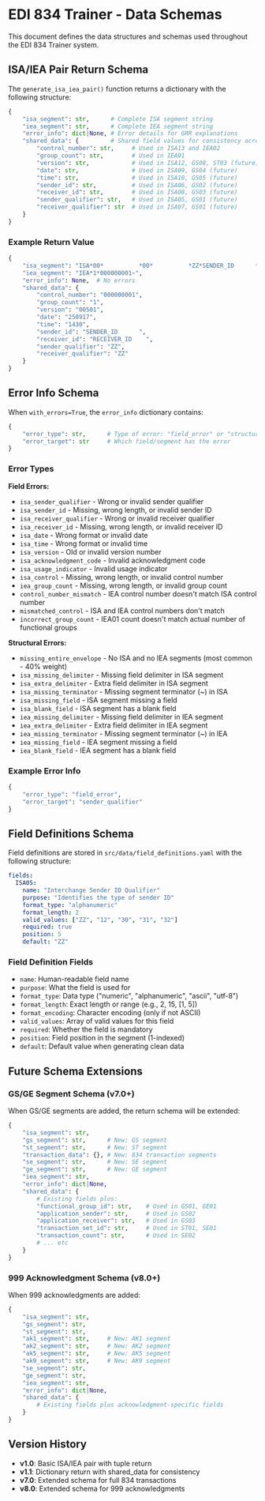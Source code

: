 # EDI 834 Trainer - Data Schemas

This document defines the data structures and schemas used throughout the EDI 834 Trainer system.

## ISA/IEA Pair Return Schema

The `generate_isa_iea_pair()` function returns a dictionary with the following structure:

```python
{
    "isa_segment": str,      # Complete ISA segment string
    "iea_segment": str,      # Complete IEA segment string
    "error_info": dict|None, # Error details for GRR explanations
    "shared_data": {         # Shared field values for consistency across segments
        "control_number": str,     # Used in ISA13 and IEA02
        "group_count": str,        # Used in IEA01
        "version": str,            # Used in ISA12, GS08, ST03 (future)
        "date": str,               # Used in ISA09, GS04 (future)
        "time": str,               # Used in ISA10, GS05 (future)
        "sender_id": str,          # Used in ISA06, GS02 (future)
        "receiver_id": str,        # Used in ISA08, GS03 (future)
        "sender_qualifier": str,   # Used in ISA05, GS01 (future)
        "receiver_qualifier": str  # Used in ISA07, GS01 (future)
    }
}
```

### Example Return Value

```python
{
    "isa_segment": "ISA*00*          *00*          *ZZ*SENDER_ID      *ZZ*RECEIVER_ID    *250917*1430*^00501*000000001*0*P*:~",
    "iea_segment": "IEA*1*000000001~",
    "error_info": None,  # No errors
    "shared_data": {
        "control_number": "000000001",
        "group_count": "1",
        "version": "00501",
        "date": "250917",
        "time": "1430",
        "sender_id": "SENDER_ID      ",
        "receiver_id": "RECEIVER_ID    ",
        "sender_qualifier": "ZZ",
        "receiver_qualifier": "ZZ"
    }
}
```

## Error Info Schema

When `with_errors=True`, the `error_info` dictionary contains:

```python
{
    "error_type": str,      # Type of error: "field_error" or "structural_error"
    "error_target": str     # Which field/segment has the error
}
```

### Error Types

**Field Errors:**
- `isa_sender_qualifier` - Wrong or invalid sender qualifier
- `isa_sender_id` - Missing, wrong length, or invalid sender ID
- `isa_receiver_qualifier` - Wrong or invalid receiver qualifier
- `isa_receiver_id` - Missing, wrong length, or invalid receiver ID
- `isa_date` - Wrong format or invalid date
- `isa_time` - Wrong format or invalid time
- `isa_version` - Old or invalid version number
- `isa_acknowledgment_code` - Invalid acknowledgment code
- `isa_usage_indicator` - Invalid usage indicator
- `isa_control` - Missing, wrong length, or invalid control number
- `iea_group_count` - Missing, wrong length, or invalid group count
- `control_number_mismatch` - IEA control number doesn't match ISA control number
- `mismatched_control` - ISA and IEA control numbers don't match
- `incorrect_group_count` - IEA01 count doesn't match actual number of functional groups

**Structural Errors:**
- `missing_entire_envelope` - No ISA and no IEA segments (most common - 40% weight)
- `isa_missing_delimiter` - Missing field delimiter in ISA segment
- `isa_extra_delimiter` - Extra field delimiter in ISA segment
- `isa_missing_terminator` - Missing segment terminator (~) in ISA
- `isa_missing_field` - ISA segment missing a field
- `isa_blank_field` - ISA segment has a blank field
- `iea_missing_delimiter` - Missing field delimiter in IEA segment
- `iea_extra_delimiter` - Extra field delimiter in IEA segment
- `iea_missing_terminator` - Missing segment terminator (~) in IEA
- `iea_missing_field` - IEA segment missing a field
- `iea_blank_field` - IEA segment has a blank field

### Example Error Info

```python
{
    "error_type": "field_error",
    "error_target": "sender_qualifier"
}
```

## Field Definitions Schema

Field definitions are stored in `src/data/field_definitions.yaml` with the following structure:

```yaml
fields:
  ISA05:
    name: "Interchange Sender ID Qualifier"
    purpose: "Identifies the type of sender ID"
    format_type: "alphanumeric"
    format_length: 2
    valid_values: ["ZZ", "12", "30", "31", "32"]
    required: true
    position: 5
    default: "ZZ"
```

### Field Definition Fields

- `name`: Human-readable field name
- `purpose`: What the field is used for
- `format_type`: Data type ("numeric", "alphanumeric", "ascii", "utf-8")
- `format_length`: Exact length or range (e.g., 2, 15, [1, 5])
- `format_encoding`: Character encoding (only if not ASCII)
- `valid_values`: Array of valid values for this field
- `required`: Whether the field is mandatory
- `position`: Field position in the segment (1-indexed)
- `default`: Default value when generating clean data

## Future Schema Extensions

### GS/GE Segment Schema (v7.0+)

When GS/GE segments are added, the return schema will be extended:

```python
{
    "isa_segment": str,
    "gs_segment": str,      # New: GS segment
    "st_segment": str,      # New: ST segment  
    "transaction_data": {}, # New: 834 transaction segments
    "se_segment": str,      # New: SE segment
    "ge_segment": str,      # New: GE segment
    "iea_segment": str,
    "error_info": dict|None,
    "shared_data": {
        # Existing fields plus:
        "functional_group_id": str,    # Used in GS01, GE01
        "application_sender": str,     # Used in GS02
        "application_receiver": str,   # Used in GS03
        "transaction_set_id": str,     # Used in ST01, SE01
        "transaction_count": str,      # Used in SE02
        # ... etc
    }
}
```

### 999 Acknowledgment Schema (v8.0+)

When 999 acknowledgments are added:

```python
{
    "isa_segment": str,
    "gs_segment": str,
    "st_segment": str,
    "ak1_segment": str,     # New: AK1 segment
    "ak2_segment": str,     # New: AK2 segment
    "ak5_segment": str,     # New: AK5 segment
    "ak9_segment": str,     # New: AK9 segment
    "se_segment": str,
    "ge_segment": str,
    "iea_segment": str,
    "error_info": dict|None,
    "shared_data": {
        # Existing fields plus acknowledgment-specific fields
    }
}
```

## Version History

- **v1.0**: Basic ISA/IEA pair with tuple return
- **v1.1**: Dictionary return with shared_data for consistency
- **v7.0**: Extended schema for full 834 transactions
- **v8.0**: Extended schema for 999 acknowledgments
